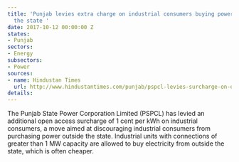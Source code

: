 ```yaml
---
title: 'Punjab levies extra charge on industrial consumers buying power from outside
  the state '
date: 2017-10-12 00:00:00 Z
states:
- Punjab
sectors:
- Energy
subsectors:
- Power
sources:
- name: Hindustan Times
  url: http://www.hindustantimes.com/punjab/pspcl-levies-surcharge-on-open-access-of-power-by-industrial-units/story-M4OjqNM3Nec8EcyAJI90BN.html
details: 
---
```


The Punjab State Power Corporation Limited (PSPCL) has levied an additional open access surcharge of 1 cent per kWh on industrial consumers, a move aimed at discouraging industrial consumers from purchasing power outside the state. Industrial units with connections of greater than 1 MW capacity are allowed to buy electricity from outside the state, which is often cheaper. 
